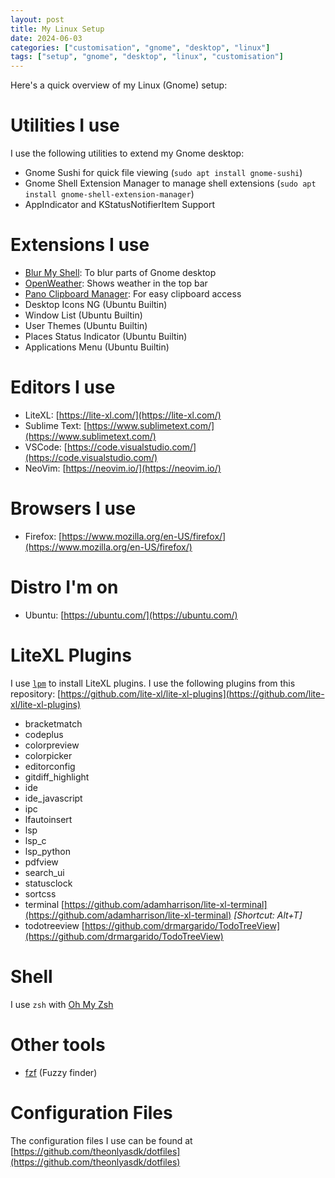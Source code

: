 ```yaml
---
layout: post
title: My Linux Setup
date: 2024-06-03
categories: ["customisation", "gnome", "desktop", "linux"]
tags: ["setup", "gnome", "desktop", "linux", "customisation"]
---
```


Here's a quick overview of my Linux (Gnome) setup:

# Utilities I use
I use the following utilities to extend my Gnome desktop:
- Gnome Sushi for quick file viewing (`sudo apt install gnome-sushi`)
- Gnome Shell Extension Manager to manage shell extensions (`sudo apt install gnome-shell-extension-manager`)
- AppIndicator and KStatusNotifierItem Support

# Extensions I use
- [Blur My Shell](https://extensions.gnome.org/extension/3193/blur-my-shell/): To blur parts of Gnome desktop
- [OpenWeather](https://extensions.gnome.org/extension/750/openweather/): Shows weather in the top bar
- [Pano Clipboard Manager](https://extensions.gnome.org/extension/5278/pano/): For easy clipboard access
- Desktop Icons NG (Ubuntu Builtin)
- Window List (Ubuntu Builtin)
- User Themes (Ubuntu Builtin)
- Places Status Indicator (Ubuntu Builtin)
- Applications Menu (Ubuntu Builtin)

# Editors I use
- LiteXL: [https://lite-xl.com/](https://lite-xl.com/)
- Sublime Text: [https://www.sublimetext.com/](https://www.sublimetext.com/)
- VSCode: [https://code.visualstudio.com/](https://code.visualstudio.com/)
- NeoVim: [https://neovim.io/](https://neovim.io/)

# Browsers I use
- Firefox: [https://www.mozilla.org/en-US/firefox/](https://www.mozilla.org/en-US/firefox/)

# Distro I'm on
- Ubuntu: [https://ubuntu.com/](https://ubuntu.com/)

# LiteXL Plugins
I use [`lpm`](https://github.com/lite-xl/lite-xl-plugin-manager) to install LiteXL plugins.
I use the following plugins from this repository: [https://github.com/lite-xl/lite-xl-plugins](https://github.com/lite-xl/lite-xl-plugins)
- bracketmatch
- codeplus
- colorpreview
- colorpicker
- editorconfig
- gitdiff_highlight
- ide
- ide_javascript
- ipc
- lfautoinsert
- lsp
- lsp_c
- lsp_python
- pdfview
- search_ui
- statusclock
- sortcss
- terminal [https://github.com/adamharrison/lite-xl-terminal](https://github.com/adamharrison/lite-xl-terminal) _[Shortcut: Alt+T]_
- todotreeview [https://github.com/drmargarido/TodoTreeView](https://github.com/drmargarido/TodoTreeView)

# Shell
I use `zsh` with [Oh My Zsh](https://ohmyz.sh/)

# Other tools
- [fzf](https://github.com/junegunn/fzf) (Fuzzy finder)

# Configuration Files
The configuration files I use can be found at [https://github.com/theonlyasdk/dotfiles](https://github.com/theonlyasdk/dotfiles)
